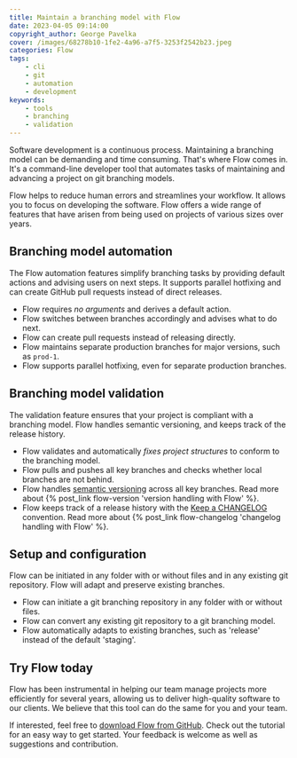 ```yaml
---
title: Maintain a branching model with Flow
date: 2023-04-05 09:14:00
copyright_author: George Pavelka
cover: /images/68278b10-1fe2-4a96-a7f5-3253f2542b23.jpeg
categories: Flow
tags:
    - cli
    - git
    - automation
    - development
keywords:
    - tools
    - branching
    - validation
---
```


Software development is a continuous process. Maintaining a branching model can be demanding and time consuming. That's where Flow comes in. It's a command-line developer tool that automates tasks of maintaining and advancing a project on git branching models.

<!-- more -->

Flow helps to reduce human errors and streamlines your workflow. It allows you to focus on developing the software. Flow offers a wide range of features that have arisen from being used on projects of various sizes over years.

## Branching model automation

The Flow automation features simplify branching tasks by providing default actions and advising users on next steps. It supports parallel hotfixing and can create GitHub pull requests instead of direct releases.

 - Flow requires *no arguments* and derives a default action.
 - Flow switches between branches accordingly and advises what to do next.
 - Flow can create pull requests instead of releasing directly.
 - Flow maintains separate production branches for major versions, such as `prod-1`.
 - Flow supports parallel hotfixing, even for separate production branches.

## Branching model validation

The validation feature ensures that your project is compliant with a branching model. Flow handles semantic versioning, and keeps track of the release history.

 - Flow validates and automatically *fixes project structures* to conform to the branching model.
 - Flow pulls and pushes all key branches and checks whether local branches are not behind.
 - Flow handles [semantic versioning](https://semver.org/) across all key branches. Read more about {% post_link flow-version 'version handling with Flow' %}.
 - Flow keeps track of a release history with the [Keep a CHANGELOG](https://keepachangelog.com/en/) convention. Read more about {% post_link flow-changelog 'changelog handling with Flow' %}.

## Setup and configuration

Flow can be initiated in any folder with or without files and in any existing git repository. Flow will adapt and preserve existing branches.

 - Flow can initiate a git branching repository in any folder with or without files.
 - Flow can convert any existing git repository to a git branching model.
 - Flow automatically adapts to existing branches, such as 'release' instead of the default 'staging'.

## Try Flow today

Flow has been instrumental in helping our team manage projects more efficiently for several years, allowing us to deliver high-quality software to our clients. We believe that this tool can do the same for you and your team.

If interested, feel free to [download Flow from GitHub](https://github.com/internetguru/flow). Check out the tutorial for an easy way to get started. Your feedback is welcome as well as suggestions and contribution.
